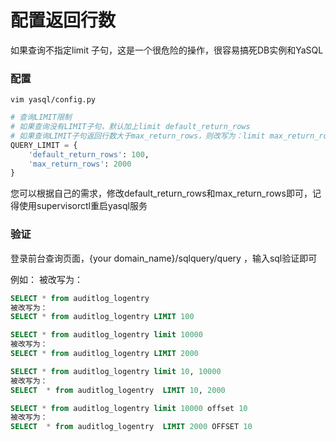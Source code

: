 # 配置返回行数
如果查询不指定limit 子句，这是一个很危险的操作，很容易搞死DB实例和YaSQL

### 配置
`vim yasql/config.py`

```python
# 查询LIMIT限制
# 如果查询没有LIMIT子句，默认加上limit default_return_rows
# 如果查询LIMIT子句返回行数大于max_return_rows，则改写为：limit max_return_rows
QUERY_LIMIT = {
    'default_return_rows': 100,
    'max_return_rows': 2000
}
```

您可以根据自己的需求，修改default_return_rows和max_return_rows即可，记得使用supervisorctl重启yasql服务

### 验证
登录前台查询页面，{your domain_name}/sqlquery/query ，输入sql验证即可

例如：
被改写为：
```sql
SELECT * from auditlog_logentry
被改写为：
SELECT * from auditlog_logentry LIMIT 100

SELECT * from auditlog_logentry limit 10000
被改写为：
SELECT * from auditlog_logentry LIMIT 2000

SELECT * from auditlog_logentry limit 10, 10000
被改写为：
SELECT  * from auditlog_logentry  LIMIT 10, 2000

SELECT * from auditlog_logentry limit 10000 offset 10
被改写为：
SELECT  * from auditlog_logentry  LIMIT 2000 OFFSET 10
```

